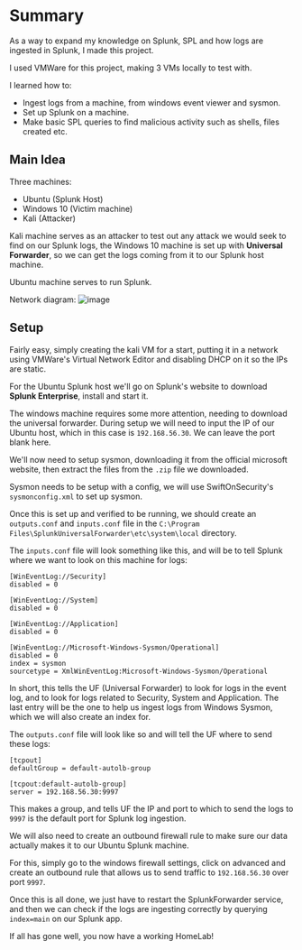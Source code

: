 # Summary
As a way to expand my knowledge on Splunk, SPL and how logs are ingested in Splunk, I made this project.

I used VMWare for this project, making 3 VMs locally to test with.

I learned how to:
- Ingest logs from a machine, from windows event viewer and sysmon.
- Set up Splunk on a machine.
- Make basic SPL queries to find malicious activity such as shells, files created etc.

## Main Idea

Three machines:
  - Ubuntu (Splunk Host)
  - Windows 10 (Victim machine)
  - Kali (Attacker)

Kali machine serves as an attacker to test out any attack we would seek to find on our Splunk logs, the Windows 10 machine is set up with **Universal Forwarder**, so we can get the logs coming from it to our Splunk host machine.

Ubuntu machine serves to run Splunk.

Network diagram:
![image](https://github.com/user-attachments/assets/75ea119f-a992-4379-bdd9-db0d98b37e88)

## Setup

Fairly easy, simply creating the kali VM for a start, putting it in a network using VMWare's Virtual Network Editor and disabling DHCP on it so the IPs are static.

For the Ubuntu Splunk host we'll go on Splunk's website to download **Splunk Enterprise**, install and start it.

The windows machine requires some more attention, needing to download the universal forwarder. During setup we will need to input the IP of our Ubuntu host, which in this case is `192.168.56.30`. We can leave the port blank here.

We'll now need to setup sysmon, downloading it from the official microsoft website, then extract the files from the `.zip` file we downloaded.

Sysmon needs to be setup with a config, we will use SwiftOnSecurity's `sysmonconfig.xml` to set up sysmon.

Once this is set up and verified to be running, we should create an `outputs.conf` and `inputs.conf` file in the `C:\Program Files\SplunkUniversalForwarder\etc\system\local` directory.

The `inputs.conf` file will look something like this, and will be to tell Splunk where we want to look on this machine for logs:

```
[WinEventLog://Security]
disabled = 0

[WinEventLog://System]
disabled = 0

[WinEventLog://Application]
disabled = 0

[WinEventLog://Microsoft-Windows-Sysmon/Operational]
disabled = 0
index = sysmon
sourcetype = XmlWinEventLog:Microsoft-Windows-Sysmon/Operational

```

In short, this tells the UF (Universal Forwarder) to look for logs in the event log, and to look for logs related to Security, System and Application. The last entry will be the one to help us ingest logs from Windows Sysmon, which we will also create an index for.

The `outputs.conf` file will look like so and will tell the UF where to send these logs:

```
[tcpout]
defaultGroup = default-autolb-group

[tcpout:default-autolb-group]
server = 192.168.56.30:9997

```

This makes a group, and tells UF the IP and port to which to send the logs to `9997` is the default port for Splunk log ingestion.

We will also need to create an outbound firewall rule to make sure our data actually makes it to our Ubuntu Splunk machine.

For this, simply go to the windows firewall settings, click on advanced and create an outbound rule that allows us to send traffic to `192.168.56.30` over port `9997`.

Once this is all done, we just have to restart the SplunkForwarder service, and then we can check if the logs are ingesting correctly by querying `index=main` on our Splunk app.

If all has gone well, you now have a working HomeLab!


